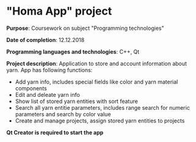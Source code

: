 # "Homa App" project
__Purpose__: Coursework on subject "Programming technologies"

__Date of completion__: 12.12.2018

__Programming languages and technologies__: C++, Qt

__Project description__: Application to store and account information about yarn. App has following functions: 
* Add yarn info, includes special fields like color and yarn material components
* Edit and deleate yarn info
* Show list of stored yarn entities with sort feature
* Search all yarn entitie parameters, includes range search for numeric parameters and search by color value
* Create and manage projects, assign stored yarn entities to projects

__Qt Creator is required to start the app__

